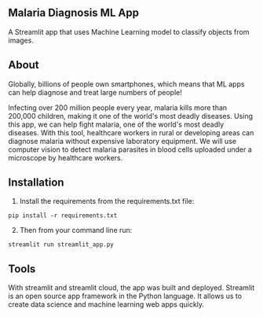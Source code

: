 ##  Malaria Diagnosis ML App
A Streamlit app that uses Machine Learning model to classify objects from images.

## About
Globally, billions of people own smartphones, which means that ML apps can help diagnose and treat large numbers of people!

Infecting over 200 million people every year, malaria kills more than 200,000 children, making it one of the world's most deadly diseases. Using this app, we can help fight malaria, one of the world's most deadly diseases. With this tool, healthcare workers in rural or developing areas can diagnose malaria without expensive laboratory equipment. We will use computer vision to detect malaria parasites in blood cells uploaded under a microscope by healthcare workers.

## Installation
1. Install the requirements from the requirements.txt file:
```
pip install -r requirements.txt
```
2. Then from your command line run:
```
streamlit run streamlit_app.py
```

## Tools
With streamlit and streamlit cloud, the app was built and deployed.
Streamlit is an open source app framework in the Python language. It allows us to create data science and machine learning web apps quickly. 


